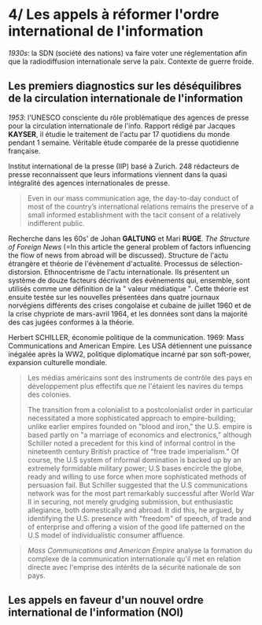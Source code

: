 # 4/ Les appels à réformer l'ordre international de l'information

_1930s_: la SDN \(société des nations\) va faire voter une réglementation afin que la radiodiffusion internationale serve la paix. Contexte de guerre froide.

## Les premiers diagnostics sur les déséquilibres de la circulation internationale de l'information

_1953_: l'UNESCO consciente du rôle problématique des agences de presse pour la circulation internationale de l'info. Rapport rédigé par Jacques **KAYSER**, il étudie le traitement de l'actu par 17 quotidiens du monde pendant 1 semaine. Véritable étude comparée de la presse quotidienne française.

Institut international de la presse \(IIP\) basé à Zurich. 248 rédacteurs de presse reconnaissent que leurs informations viennent dans la quasi intégralité des agences internationales de presse.

> Even in our mass communication age, the day-to-day conduct of most of the country’s international relations remains the preserve of a small informed establishment with the tacit consent of a relatively indifferent public.

Recherche dans les 60s' de Johan **GALTUNG** et Mari **RUGE**. _The Structure of Foreign News_ \(=In this article the general problem of factors influencing the flow of news from abroad will be discussed\). Structure de l'actu étrangère et théorie de l'évènement d'actualité. Processus de sélection-distorsion. Ethnocentrisme de l'actu internationale. Ils présentent un système de douze facteurs décrivant des événements qui, ensemble, sont utilisés comme une définition de la " valeur médiatique ". Cette théorie est ensuite testée sur les nouvelles présentées dans quatre journaux norvégiens différents des crises congolaise et cubaine de juillet 1960 et de la crise chypriote de mars-avril 1964, et les données sont dans la majorité des cas jugées conformes à la théorie.

Herbert SCHILLER, économie politique de la communication. 1969: Mass Communications and American Empire. Les USA détiennent une puissance inégalée après la WW2, politique diplomatique incarné par son soft-power, expansion culturelle mondiale.

> Les médias américains sont des instruments de contrôle des pays en développement plus effectifs que ne l'étaient les navires du temps des colonies.
>
> The transition from a colonialist to a postcolonialist order in particular necessitated a more sophisticated approach to empire-building; unlike earlier empires founded on "blood and iron," the U.S. empire is based partly on "a marriage of economics and electronics," although Schiller noted a precedent for this kind of informal control in the nineteenth century British practice of "free trade imperialism." Of course, the U.S system of informal domination is backed up by an extremely formidable military power; U.S bases encircle the globe, ready and willing to use force when more sophisticated methods of persuasion fail. But Schiller suggested that the U.S communications network was for the most part remarkably successful after World War II in securing, not merely grudging submission, but enthusiastic allegiance, both domestically and abroad. It did this, he argued, by identifying the U.S. presence with "freedom" of speech, of trade and of enterprise and offering a vision of the good life patterned on the U.S model of individualistic consumer affluence.

> _Mass Communications and American Empire_ analyse la formation du complexe de la communication internationale qu'il met en relation directe avec l'emprise des intérêts de la sécurité nationale de son pays.

## Les appels en faveur d'un nouvel ordre international de l'information \(NOI\)

